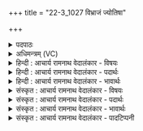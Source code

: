 +++
title = "22-3_1027 विभ्राजं ज्योतिषा"

+++
<details><summary>पदपाठः</summary>

विभ्रा꣡ज꣢न्। वि꣣। भ्रा꣡ज꣢꣯न्। ज्यो꣡ति꣢꣯षा। स्वः꣢। अ꣡ग꣢꣯च्छः। रो꣣चन꣢म्। दि꣣वः꣢। दे꣣वाः꣢। ते꣣। इन्द्र। सख्या꣡य꣢। स। ख्या꣡य꣢꣯। ये꣣मिरे। १०२७।
</details>

<details><summary>अधिमन्त्रम् (VC)</summary>

- इन्द्रः
- नृमेध आङ्गिरसः
- उष्णिक्
- ऋषभः
</details>

<details><summary>हिन्दी : आचार्य रामनाथ वेदालंकार - विषयः</summary>

आगे फिर वही विषय कहा गया है।
</details>

<details><summary>हिन्दी : आचार्य रामनाथ वेदालंकार - पदार्थः</summary>

पदार्थान्वयभाषाः -  हे (इन्द्र) महान् महिमावाले जगत्पति ! (ज्योतिषा) तेज से (विभ्राजन्) देदीप्यमान,आप (दिवः) द्युलोक के (रोचनम्) दीप्तिमान् (स्वः) सूर्य में (अगच्छः) पहुँचे हुए हो। (देवाः) विद्वान् लोग (ते) आपकी (सख्याय) मैत्री के लिए (येमिरे) स्वयं को केन्द्रित करते हैं,लालायित रहते हैं ॥३॥
</details>

<details><summary>हिन्दी : आचार्य रामनाथ वेदालंकार - भावार्थः</summary>

भावार्थभाषाः -  ज्योतिष्मान् परमेश्वर से ही ज्योति पाकर आग,बिजली,सूर्य,तारे,चाँदी,सोना,हीरे आदि सब चमकते हैं। इसलिए मनुष्यों को भी ज्योति पाने के लिए उसकी मित्रता का आश्रय लेना चाहिए ॥३॥
</details>

<details><summary>संस्कृत : आचार्य रामनाथ वेदालंकार - विषयः</summary>

अथ पुनरपि तमेव विषयमाह।
</details>

<details><summary>संस्कृत : आचार्य रामनाथ वेदालंकार - पदार्थः</summary>

पदार्थान्वयभाषाः -  हे (इन्द्र) महामहिम जगत्पते ! (ज्योतिषा) तेजसा (विभ्राजन्) भ्राजमानः।[भ्राजृ दीप्तौ,परस्मैपदं छान्दसम्।]त्वम् (दिवः) द्युलोकस्य (रोचनम्) दीप्तिमत् (स्वः) सूर्यम्।[स्वः आदित्यो भवति। सु-अरणः,सु-ईरणः,स्वृतो रसान्,स्वृतो भासं ज्योतिषां,स्वृतो भासेति वा। निरु० २।१४।] (अगच्छः) प्राप्तोऽसि।[योऽसावा॑दि॒त्ये पुरु॑षः॒ सोऽसाव॒हम्। य० ४०।१७। इति श्रुतेः।] (देवाः) विद्वांसः (ते) तव (सख्याय) सखित्वाय (येमिरे) स्वात्मानं नियच्छन्ति।[यमु उपरमे भ्वादिः,लडर्थे लिट्,आत्मनेपदं छान्दसम्]॥३॥
</details>

<details><summary>संस्कृत : आचार्य रामनाथ वेदालंकार - भावार्थः</summary>

भावार्थभाषाः -  ज्योतिष्मतः परमेश्वरादेव ज्योतिर्लब्ध्वा वह्निविद्युत्सूर्यनक्षत्ररजतसुवर्ण-हीरकादिकं सर्वं भासते। अतो मनुष्यैरपि ज्योतिर्लाभाय तस्य सख्यमाश्रयणीयम् ॥३॥
</details>

<details><summary>संस्कृत : आचार्य रामनाथ वेदालंकार - पादटिप्पनी</summary>

टिप्पणी:   १. ऋ० ८।९८।३,अथ० २०।६२।७।
</details>